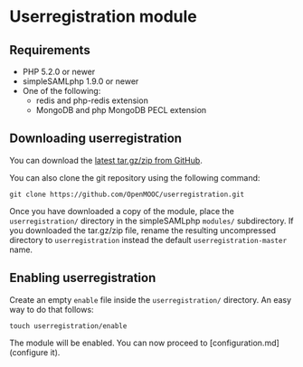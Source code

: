 Userregistration module
=======================

Requirements
------------

* PHP 5.2.0 or newer
* simpleSAMLphp 1.9.0 or newer
* One of the following:
    * redis and php-redis extension
    * MongoDB and php MongoDB PECL extension

Downloading userregistration
----------------------------

You can download the [latest tar.gz/zip from GitHub](https://github.com/OpenMOOC/userregistration/archive/master.zip).

You can also clone the git repository using the following command:

    git clone https://github.com/OpenMOOC/userregistration.git
    
Once you have downloaded a copy of the module, place the `userregistration/` directory in the simpleSAMLphp `modules/` subdirectory. If you downloaded the tar.gz/zip file, rename the resulting uncompressed directory to `userregistration` instead the default `userregistration-master` name.

Enabling userregistration
-------------------------

Create an empty `enable` file inside the `userregistration/` directory. An easy way to do that follows:

    touch userregistration/enable

The module will be enabled. You can now proceed to [configuration.md](configure it).
